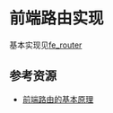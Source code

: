 # 前端路由实现

基本实现见[fe_router](https://github.com/zenghj/pratices/tree/master/fe_router)

## 参考资源

* [前端路由的基本原理](https://juejin.im/post/5ddf6d636fb9a071927b23ae)
